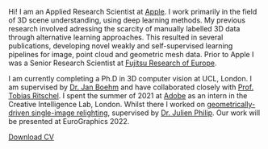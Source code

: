 Hi! I am an Applied Research Scientist at [Apple](https://machinelearning.apple.com/). I work primarily in the field of 3D scene understanding, using deep learning methods. My previous research involved adressing the scarcity of manually labelled 3D data through alternative learning approaches. This resulted in several publications, developing novel weakly and self-supervised learning pipelines for image, point cloud and geometric mesh data. Prior to Apple I was a Senior Research Scientist at [Fujitsu Research of Europe](https://www.fujitsu.com/uk/about/local/corporate/subsidiaries/fle/). 

I am currently completing a Ph.D in 3D computer vision at UCL, London. I am supervised by [Dr. Jan Boehm](https://www.ucl.ac.uk/civil-environmental-geomatic-engineering/people/dr-jan-boehm) and have collaborated closely with [Prof. Tobias Ritschel](https://www.homepages.ucl.ac.uk/~ucactri/). I spent the summer of 2021 at [Adobe](https://research.adobe.com/research/) as an intern in the Creative Intelligence Lab, London. Whilst there I worked on [geometrically-driven single-image relighting](/outcast), supervised by [Dr. Julien Philip](https://julienphilip.com/). Our work will be presented at EuroGraphics 2022.

<a href="/files/cv.pdf" target="_blank">Download CV</a>
